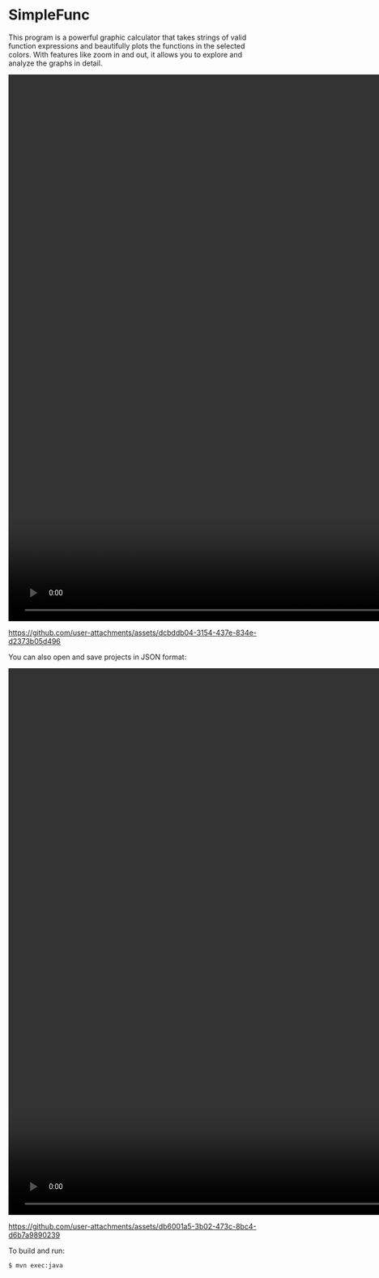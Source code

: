 # SimpleFunc

This program is a powerful graphic calculator that takes strings of valid function expressions and beautifully plots the functions in the selected colors. With features like zoom in and out, it allows you to explore and analyze the graphs in detail.

<video width="1920" height="1080" src="./res/Vid/intro.mp4"></video> 

https://github.com/user-attachments/assets/dcbddb04-3154-437e-834e-d2373b05d496

You can also open and save projects in JSON format:

<video width="1920" height="1080" src="./res/Vid/openfile.mp4"></video>

https://github.com/user-attachments/assets/db6001a5-3b02-473c-8bc4-d6b7a9890239




To build and run:
```
$ mvn exec:java
```
